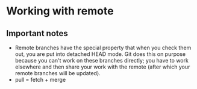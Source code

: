 # Working with remote

## Important notes

- Remote branches have the special property that when you check them out, you are put into detached HEAD mode. Git does this on purpose because you can't work on these branches 
directly; you have to work elsewhere and then share your work with the remote (after which your remote branches will be updated).
- pull = fetch + merge


